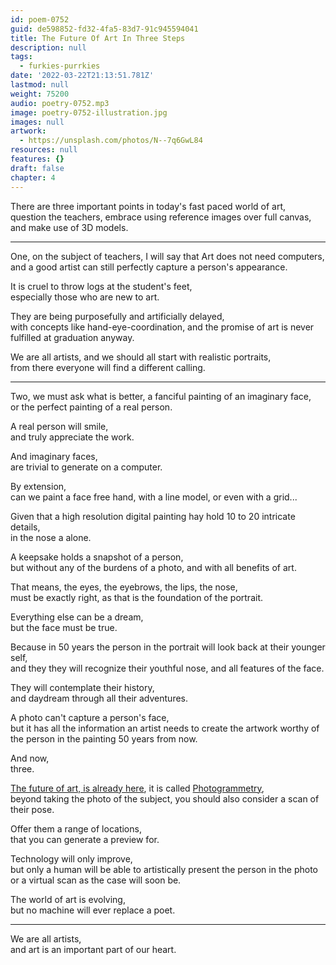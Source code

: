 ```yaml
---
id: poem-0752
guid: de598852-fd32-4fa5-83d7-91c945594041
title: The Future Of Art In Three Steps
description: null
tags:
  - furkies-purrkies
date: '2022-03-22T21:13:51.781Z'
lastmod: null
weight: 75200
audio: poetry-0752.mp3
image: poetry-0752-illustration.jpg
images: null
artwork:
  - https://unsplash.com/photos/N--7q6GwL84
resources: null
features: {}
draft: false
chapter: 4
---
```


There are three important points in today's fast paced world of art,\
question the teachers, embrace using reference images over full canvas, and make use of 3D models.

---

One, on the subject of teachers, I will say that Art does not need computers,\
and a good artist can still perfectly capture a person's appearance.

It is cruel to throw logs at the student's feet,\
especially those who are new to art.

They are being purposefully and artificially delayed,\
with concepts like hand-eye-coordination, and the promise of art is never fulfilled at graduation anyway.

We are all artists, and we should all start with realistic portraits,\
from there everyone will find a different calling.

---

Two, we must ask what is better, a fanciful painting of an imaginary face,\
or the perfect painting of a real person.

A real person will smile,\
and truly appreciate the work.

And imaginary faces,\
are trivial to generate on a computer.

By extension,\
can we paint a face free hand, with a line model, or even with a grid...

Given that a high resolution digital painting hay hold 10 to 20 intricate details,\
in the nose a alone.

A keepsake holds a snapshot of a person,\
but without any of the burdens of a photo, and with all benefits of art.

That means, the eyes, the eyebrows, the lips, the nose,\
must be exactly right, as that is the foundation of the portrait.

Everything else can be a dream,\
but the face must be true.

Because in 50 years the person in the portrait will look back at their younger self,\
and they they will recognize their youthful nose, and all features of the face.

They will contemplate their history,\
and daydream through all their adventures.

A photo can't capture a person's face,\
but it has all the information an artist needs to create the artwork worthy of the person in the painting 50 years from now.

And now,\
three.

[The future of art, is already here](https://www.youtube.com/watch?v=1D0EhSi-vvc), it is called [Photogrammetry](https://www.youtube.com/watch?v=k4NTf0hMjtY),\
beyond taking the photo of the subject, you should also consider a scan of their pose.

Offer them a range of locations,\
that you can generate a preview for.

Technology will only improve,\
but only a human will be able to artistically present the person in the photo or a virtual scan as the case will soon be.

The world of art is evolving,\
but no machine will ever replace a poet.

---

We are all artists,\
and art is an important part of our heart.
